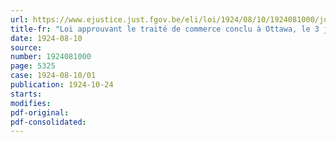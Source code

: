 ```yaml
---
url: https://www.ejustice.just.fgov.be/eli/loi/1924/08/10/1924081000/justel
title-fr: "Loi approuvant le traité de commerce conclu à Ottawa, le 3 juillet 1924, entre l'Union économique belgo-luxembourgeoise et le Canada"
date: 1924-08-10
source:
number: 1924081000
page: 5325
case: 1924-08-10/01
publication: 1924-10-24
starts:
modifies:
pdf-original:
pdf-consolidated:
---
```


